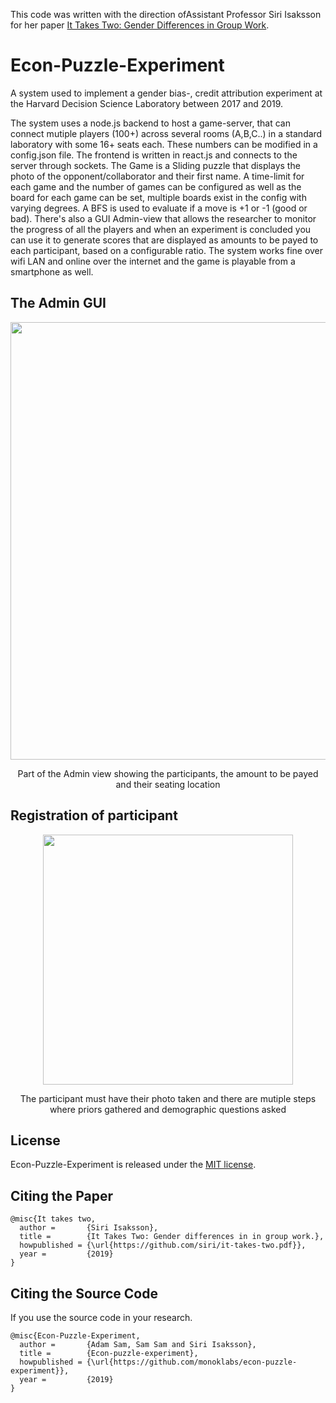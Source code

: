 This code was written with the direction ofAssistant Professor Siri Isaksson for her paper [It Takes Two: Gender Differences in Group Work](https://github.com/monoklabs/Econ-Puzzle-Experiment/blob/master/it-takes-two.pdf).

# Econ-Puzzle-Experiment
A system used to implement a gender bias-, credit attribution experiment at the Harvard Decision Science Laboratory between 2017 and 2019.

The system uses a node.js backend to host a game-server, that can connect mutiple players (100+) across several rooms (A,B,C..) in a standard laboratory with some 16+ seats each. These numbers can be modified in a config.json file. The frontend is written in react.js and connects to the server through sockets. The Game is a Sliding puzzle that displays the photo of the opponent/collaborator and their first name. A time-limit for each game and the number of games can be configured as well as the board for each game can be set, multiple boards exist in the config with varying degrees. A BFS is used to evaluate if a move is +1 or -1 (good or bad). There's also a GUI Admin-view that allows the researcher to monitor the progress of all the players and when an experiment is concluded you can use it to generate scores that are displayed as amounts to be payed to each participant, based on a configurable ratio. The system works fine over wifi LAN and online over the internet and the game is playable from a smartphone as well.

## The Admin GUI

<div align="center">
  <img src="1.png" width="700px" />
  <p>Part of the Admin view showing the participants, the amount to be payed and their seating location</p>
</div>

## Registration of participant

<div align="center">
  <img src="3.png" width="400px" />
  <p>The participant must have their photo taken and there are mutiple steps where priors gathered and demographic questions asked</p>
</div>

## License

Econ-Puzzle-Experiment is released under the [MIT license](https://github.com/monoklabs/Econ-Puzzle-Experiment/blob/master/LICENSE).

## Citing the Paper

```
@misc{It takes two,
  author =       {Siri Isaksson},
  title =        {It Takes Two: Gender differences in in group work.},
  howpublished = {\url{https://github.com/siri/it-takes-two.pdf}},
  year =         {2019}
}
```

## Citing the Source Code

If you use the source code in your research.

```
@misc{Econ-Puzzle-Experiment,
  author =       {Adam Sam, Sam Sam and Siri Isaksson},
  title =        {Econ-puzzle-experiment},
  howpublished = {\url{https://github.com/monoklabs/econ-puzzle-experiment}},
  year =         {2019}
}
```
